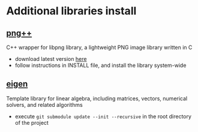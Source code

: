 # Additional libraries install

## [png++](https://www.nongnu.org/pngpp/)
C++ wrapper for libpng library, a lightweight PNG image library written in C
- download latest version [here](https://download.savannah.gnu.org/releases/pngpp/)
- follow instructions in INSTALL file, and install the library system-wide

## [eigen](http://eigen.tuxfamily.org/index.php?title=Main_Page)
Template library for linear algebra, including matrices, vectors, numerical solvers, and related algorithms
- execute `git submodule update --init --recursive` in the root directory of the project

